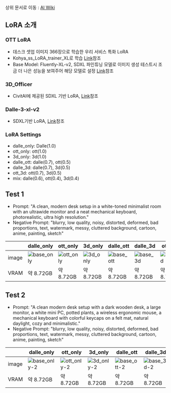 상위 문서로 이동 : [AI Wiki](https://github.com/100-hours-a-week/16-Hot6-wiki/wiki/AI-Wiki)

## LoRA 소개

### OTT LoRA
- 데스크 셋업 이미지 366장으로 학습한 우리 서비스 특화 LoRA
- Kohya_ss_LoRA_trainer_XL로 학습 [Link](https://github.com/Linaqruf/kohya-trainer)참조
- Base Model: Fluently-XL-v2, SDXL 파인튜닝 모델로 이미지 생성 테스트시 조금 더 나은 성능을 보여주어 해당 모델로 설정 [Link](https://huggingface.co/fluently/Fluently-XL-v2)참조

### 3D_Officer
- CivitAI에 제공된 SDXL 기반 LoRA, [Link](https://civitai.com/models/1378780/3d-office)참조

### Dalle-3-xl-v2
- SDXL기반 LoRA, [Link](https://huggingface.co/ehristoforu/dalle-3-xl-v2)참조

### LoRA Settings
- dalle_only: Dalle(1.0)
- ott_only: ott(1.0)
- 3d_only: 3d(1.0)
- dalle_ott: dalle(0.7), ott(0.5)
- dalle_3d: dalle(0.7), 3d(0.5)
- ott_3d: ott(0.7), 3d(0.5)
- mix: dalle(0.6), ott(0.4), 3d(0.4)

## Test 1
- Prompt: "A clean, modern desk setup in a white-toned minimalist room with an ultrawide monitor and a neat mechanical keyboard, photorealistic, ultra high resolution."
- Negative Prompt: "blurry, low quality, noisy, distorted, deformed, bad proportions, text, watermark, messy, cluttered background, cartoon, anime, painting, sketch"

||dalle_only|ott_only|3d_only|dalle_ott|dalle_3d|ott_3d|mix|
|--|--|--|--|--|--|--|--|
|image|![base_only](https://github.com/user-attachments/assets/9a2d9b5f-cffb-462b-88f5-9efc563c22a3)|![ott_only](https://github.com/user-attachments/assets/07a760a2-750b-41ca-8f66-83ffd85bb133)|![3d_only](https://github.com/user-attachments/assets/97c1ba1a-ec96-42b1-b128-cbe300768e95)|![base_ott](https://github.com/user-attachments/assets/4352ee80-1994-44db-833a-49d29d16b3fa)|![base_3d](https://github.com/user-attachments/assets/6b364db9-67db-41c6-9d14-774523614d95)|![ott_3d](https://github.com/user-attachments/assets/1917ad75-6a0b-48f3-820b-d5d06aba276e)|![mix](https://github.com/user-attachments/assets/61f04444-b9a1-495a-8f92-8c590ca3065c)|
|VRAM|약 8.72GB|약 8.72GB|약 8.72GB|약 8.72GB|약 8.72GB|약 8.72GB|약 8.72GB|

## Test 2
- Prompt: "A clean modern desk setup with a dark wooden desk, a large monitor, a white mini PC, potted plants, a wireless ergonomic mouse, a mechanical keyboard with colorful keycaps on a felt mat, natural daylight, cozy and minimalistic."
- Negative Prompt: "blurry, low quality, noisy, distorted, deformed, bad proportions, text, watermark, messy, cluttered background, cartoon, anime, painting, sketch"

||dalle_only|ott_only|3d_only|dalle_ott|dalle_3d|ott_3d|mix|
|--|--|--|--|--|--|--|--|
|image|![base_only-2](https://github.com/user-attachments/assets/ea7822ca-9f79-4b4d-b7c6-f2b770d4f81e)|![ott_only-2](https://github.com/user-attachments/assets/f0a825ba-22aa-44a4-b893-5efec790a4db)|![3d_only-2](https://github.com/user-attachments/assets/3b1ecd56-a627-4660-a430-0f7dffc9ed9c)|![base_ott-2](https://github.com/user-attachments/assets/bea3f1b1-112f-490e-8acd-21900c406141)|![base_3d-2](https://github.com/user-attachments/assets/0cca8ceb-09c6-4b12-9db8-0be0c4b5b278)|![ott_3d-2](https://github.com/user-attachments/assets/29aaaa95-9235-465d-b755-0a97ad967749)|![mix-2](https://github.com/user-attachments/assets/5b773d33-16fa-4c20-aded-45eb657b6e20)|
|VRAM|약 8.72GB|약 8.72GB|약 8.72GB|약 8.72GB|약 8.72GB|약 8.72GB|약 8.72GB|
